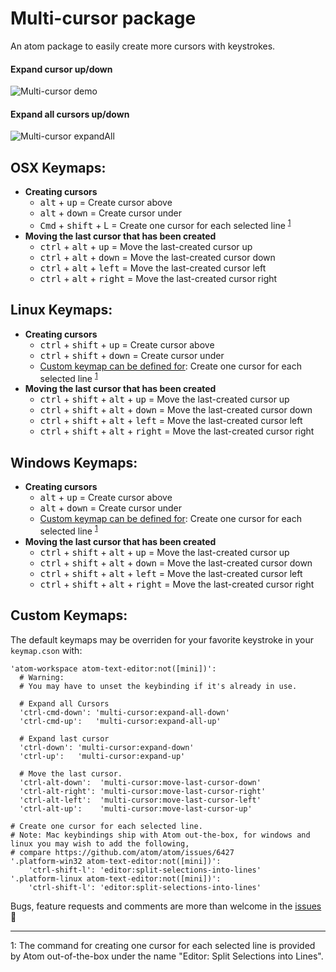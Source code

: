 # Multi-cursor package

An atom package to easily create more cursors with keystrokes.

#### Expand cursor up/down
![Multi-cursor demo](https://s3.amazonaws.com/f.cl.ly/items/2X393M1u1G0K0Z061O00/multi-cursor.gif)

#### Expand all cursors up/down
![Multi-cursor expandAll](https://p16.f3.n0.cdn.getcloudapp.com/items/8Luw4jBr/expand-all-up.gif?v=9096d51e0cc344c4c5e93bbd983f75df)

## OSX Keymaps:
* **Creating cursors**
  * <kbd>alt</kbd> + <kbd>up</kbd> = Create cursor above
  * <kbd>alt</kbd> + <kbd>down</kbd> = Create cursor under
  * <kbd>Cmd</kbd> + <kbd>shift</kbd> + L = Create one cursor for each selected line <sup>[1](#footnote1)</sup>
* **Moving the last cursor that has been created**
  * <kbd>ctrl</kbd> + <kbd>alt</kbd> + <kbd>up</kbd> = Move the last-created cursor up
  * <kbd>ctrl</kbd> + <kbd>alt</kbd> + <kbd>down</kbd> = Move the last-created cursor down
  * <kbd>ctrl</kbd> + <kbd>alt</kbd> + <kbd>left</kbd> = Move the last-created cursor left
  * <kbd>ctrl</kbd> + <kbd>alt</kbd> + <kbd>right</kbd> = Move the last-created cursor right

## Linux Keymaps:

* **Creating cursors**
  * <kbd>ctrl</kbd> + <kbd>shift</kbd> + <kbd>up</kbd> = Create cursor above
  * <kbd>ctrl</kbd> + <kbd>shift</kbd> + <kbd>down</kbd> = Create cursor under
  * [Custom keymap can be defined for](https://github.com/atom/atom/issues/6427): Create one cursor for each selected line <sup>[1](#footnote1)</sup>
* **Moving the last cursor that has been created**
  * <kbd>ctrl</kbd> + <kbd>shift</kbd> + <kbd>alt</kbd> + <kbd>up</kbd> = Move the last-created cursor up
  * <kbd>ctrl</kbd> + <kbd>shift</kbd> + <kbd>alt</kbd> + <kbd>down</kbd> = Move the last-created cursor down
  * <kbd>ctrl</kbd> + <kbd>shift</kbd> + <kbd>alt</kbd> + <kbd>left</kbd> = Move the last-created cursor left
  * <kbd>ctrl</kbd> + <kbd>shift</kbd> + <kbd>alt</kbd> + <kbd>right</kbd> = Move the last-created cursor right


## Windows Keymaps:

* **Creating cursors**
  * <kbd>alt</kbd> + <kbd>up</kbd> = Create cursor above
  * <kbd>alt</kbd> + <kbd>down</kbd> = Create cursor under
  * [Custom keymap can be defined for](https://github.com/atom/atom/issues/6427): Create one cursor for each selected line <sup>[1](#footnote1)</sup>
* **Moving the last cursor that has been created**
  * <kbd>ctrl</kbd> + <kbd>shift</kbd> + <kbd>alt</kbd> + <kbd>up</kbd> = Move the last-created cursor up
  * <kbd>ctrl</kbd> + <kbd>shift</kbd> + <kbd>alt</kbd> + <kbd>down</kbd> = Move the last-created cursor down
  * <kbd>ctrl</kbd> + <kbd>shift</kbd> + <kbd>alt</kbd> + <kbd>left</kbd> = Move the last-created cursor left
  * <kbd>ctrl</kbd> + <kbd>shift</kbd> + <kbd>alt</kbd> + <kbd>right</kbd> = Move the last-created cursor right


## Custom Keymaps:

The default keymaps may be overriden for your favorite keystroke in your `keymap.cson` with:

```
'atom-workspace atom-text-editor:not([mini])':
  # Warning:
  # You may have to unset the keybinding if it's already in use.

  # Expand all Cursors
  'ctrl-cmd-down': 'multi-cursor:expand-all-down'
  'ctrl-cmd-up':   'multi-cursor:expand-all-up'

  # Expand last cursor
  'ctrl-down': 'multi-cursor:expand-down'
  'ctrl-up':   'multi-cursor:expand-up'

  # Move the last cursor.
  'ctrl-alt-down':  'multi-cursor:move-last-cursor-down'
  'ctrl-alt-right': 'multi-cursor:move-last-cursor-right'
  'ctrl-alt-left':  'multi-cursor:move-last-cursor-left'
  'ctrl-alt-up':    'multi-cursor:move-last-cursor-up'

# Create one cursor for each selected line.
# Note: Mac keybindings ship with Atom out-the-box, for windows and linux you may wish to add the following,
# compare https://github.com/atom/atom/issues/6427
'.platform-win32 atom-text-editor:not([mini])':
    'ctrl-shift-l': 'editor:split-selections-into-lines'
'.platform-linux atom-text-editor:not([mini])':
    'ctrl-shift-l': 'editor:split-selections-into-lines'
```

Bugs, feature requests and comments are more than welcome in the [issues](https://github.com/joseramonc/multi-cursor/issues) :tada:


---

<a name="footnote1">1</a>: The command for creating one cursor for each selected line is provided by Atom out-of-the-box under the name "Editor: Split Selections into Lines".
